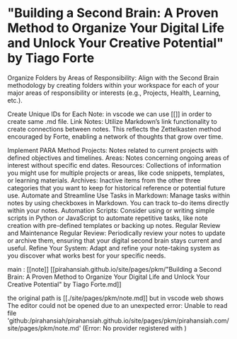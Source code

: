 # "Building a Second Brain: A Proven Method to Organize Your Digital Life and Unlock Your Creative Potential" by Tiago Forte

Organize Folders by Areas of Responsibility: Align with the Second Brain methodology by creating folders within your workspace for each of your major areas of responsibility or interests (e.g., Projects, Health, Learning, etc.).


Create Unique IDs for Each Note: in vscode we can use [[]] in order to create same .md file.
Link Notes: Utilize Markdown’s link functionality to create connections between notes. This reflects the Zettelkasten method encouraged by Forte, enabling a network of thoughts that grow over time.


Implement PARA Method
    Projects: Notes related to current projects with defined objectives and timelines.
    Areas: Notes concerning ongoing areas of interest without specific end dates.
    Resources: Collections of information you might use for multiple projects or areas, like code snippets, templates, or learning materials.
    Archives: Inactive items from the other three categories that you want to keep for historical reference or potential future use.
Automate and Streamline
    Use Tasks in Markdown: Manage tasks within notes by using checkboxes in Markdown. You can track to-do items directly within your notes.
    Automation Scripts: Consider using or writing simple scripts in Python or JavaScript to automate repetitive tasks, like note creation with pre-defined templates or backing up notes.
Regular Review and Maintenance
    Regular Review: Periodically review your notes to update or archive them, ensuring that your digital second brain stays current and useful.
    Refine Your System: Adapt and refine your note-taking system as you discover what works best for your specific needs.

main : [[note]]
[[pirahansiah.github.io/site/pages/pkm/"Building a Second Brain: A Proven Method to Organize Your Digital Life and Unlock Your Creative Potential" by Tiago Forte.md]]

the original path is
[[./site/pages/pkm/note.md]]
but in vscode web shows
The editor could not be opened due to an unexpected error: Unable to read file 'github:/pirahansiah/pirahansiah.github.io/site/pages/pkm/pirahansiah.com/site/pages/pkm/note.md' (Error: No provider registered with )